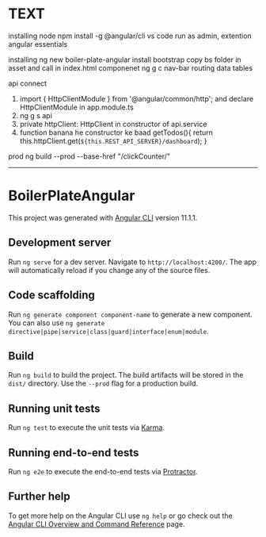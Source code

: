 # TEXT
installing node
npm install -g @angular/cli
vs code run as admin, extention angular essentials

installing	ng new boiler-plate-angular
install bootstrap	copy bs folder in asset and call in index.html
componenet	ng g c nav-bar
routing
data tables

api connect	
1) import { HttpClientModule } from '@angular/common/http'; and declare HttpClientModule in app.module.ts
2) ng g s api
3) private httpClient: HttpClient in constructor of api.service
4) function banana he constructor ke baad
 getTodos(){
    return this.httpClient.get(`${this.REST_API_SERVER}/dashboard`);
  }

prod	ng build --prod --base-href "/clickCounter/"




****

# BoilerPlateAngular

This project was generated with [Angular CLI](https://github.com/angular/angular-cli) version 11.1.1.

## Development server

Run `ng serve` for a dev server. Navigate to `http://localhost:4200/`. The app will automatically reload if you change any of the source files.

## Code scaffolding

Run `ng generate component component-name` to generate a new component. You can also use `ng generate directive|pipe|service|class|guard|interface|enum|module`.

## Build

Run `ng build` to build the project. The build artifacts will be stored in the `dist/` directory. Use the `--prod` flag for a production build.

## Running unit tests

Run `ng test` to execute the unit tests via [Karma](https://karma-runner.github.io).

## Running end-to-end tests

Run `ng e2e` to execute the end-to-end tests via [Protractor](http://www.protractortest.org/).

## Further help

To get more help on the Angular CLI use `ng help` or go check out the [Angular CLI Overview and Command Reference](https://angular.io/cli) page.

